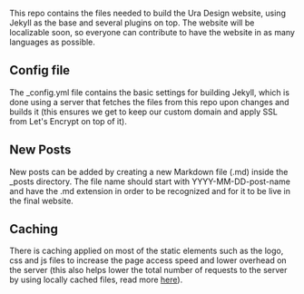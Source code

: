 This repo contains the files needed to build the Ura Design website, using Jekyll as the base and several plugins on top. The website will be localizable soon, so everyone can contribute to have the website in as many languages as possible.

## Config file
The _config.yml file contains the basic settings for building Jekyll, which is done using a server that fetches the files from this repo upon changes and builds it (this ensures we get to keep our custom domain and apply SSL from Let's Encrypt on top of it).

## New Posts
New posts can be added by creating a new Markdown file (.md) inside the _posts directory. The file name should start with YYYY-MM-DD-post-name and have the .md extension in order to be recognized and for it to be live in the final website.

## Caching
There is caching applied on most of the static elements such as the logo, css and js files to increase the page access speed and lower overhead on the server (this also helps lower the total number of requests to the server by using locally cached files, read more [here](https://gtmetrix.com/leverage-browser-caching.html)).

